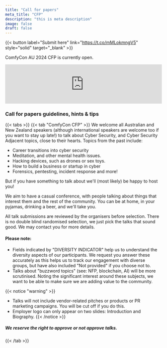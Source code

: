 ```yaml
---
title: "Call for papers"
meta_title: "CFP"
description: "this is meta description"
image: false
draft: false
---
```

{{< button label="Submit here" link="https://t.co/mMLokmngV5" style="solid" target="_blank" >}}

ComfyCon AU 2024 CFP is currently open.

<div style="left:0; width:100%; height:0; position:relative; padding-bottom:25%; margin:0 auto"><iframe src="https://www.tickcounter.com/widget/countdown/4480849" style="top:0; left:0; width:100%; height:100%; position:absolute; border:0; overflow:hidden" title="ComfyCon AU 2024 CFP closes in ..."></iframe></div>

### Call for papers guidelines, hints & tips

{{< tabs >}} {{< tab "ComfyCon CFP" >}}
We welcome all Australian and New Zealand speakers (although international speakers are welcome too if you want to stay up late!) to talk about Cyber Security, and Cyber Security Adjacent topics, close to their hearts. Topics from the past include:
- Career transitions into cyber security
- Meditation, and other mental health issues.
- Hacking devices, such as drones or sex toys.
- How to build a business or startup in cyber
- Forensics, pentesting, incident response and more!

But if you have something to talk about we'll (most likely) be happy to host you!

We aim to have a casual conference, with people talking about things that interest them and the rest of the community. You can be at home, in your pyjamas, drinking a beer, and we'll take you. 

All talk submissions are reviewed by the organisers before selection. There is no double blind randomised selection, we just pick the talks that sound good. We may contact you for more details.

#### Please note:

- Fields indicated by "DIVERSITY INDICATOR" help us to understand the diversity aspects of our participants. We request you answer these accurately as this helps us to track our engagement with diverse groups, but have also included "Not provided" if you choose not to. 
- Talks about "buzzword topics" (see: NFP, blockchain, AI) will be more scrutinised. Noting the significant interest around these subjects, we want to be able to make sure we are adding value to the community.

{{< notice "warning" >}}
- Talks will not include vendor-related pitches or products or PR marketing campaigns. You will be cut off if you do this.
- Employer logo can only appear on two slides: Introduction and Biography.
{{< /notice >}}

##### We reserve the right to approve or not approve talks.
{{< /tab >}}
